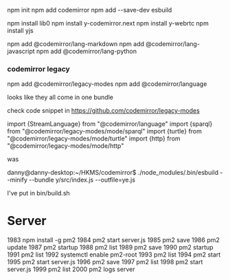 npm init
npm add codemirror
npm add --save-dev esbuild

npm install lib0
npm install y-codemirror.next
npm install y-webrtc
npm install yjs

npm add @codemirror/lang-markdown
npm add @codemirror/lang-javascript
npm add @codemirror/lang-python

### codemirror legacy 

npm add @codemirror/legacy-modes
npm add @codemirror/language

looks like they all come in one bundle

check code snippet in https://github.com/codemirror/legacy-modes

import {StreamLanguage} from "@codemirror/language"
import {sparql} from "@codemirror/legacy-modes/mode/sparql"
import {turtle} from "@codemirror/legacy-modes/mode/turtle"
import {http} from "@codemirror/legacy-modes/mode/http"

was

danny@danny-desktop:~/HKMS/codemirror$ ./node_modules/.bin/esbuild --minify --bundle y/src/index.js --outfile=ye.js

I've put in bin/build.sh

# Server

 1983  npm install -g pm2
 1984  pm2 start server.js
 1985  pm2 save
 1986  pm2 update
 1987  pm2 startup
 1988  pm2 list
 1989  pm2 save
 1990  pm2 startup
 1991  pm2 list
 1992  systemctl enable pm2-root
 1993  pm2 list
 1994  pm2 start
 1995  pm2 start server.js
 1996  pm2 save
 1997  pm2 list
 1998  pm2 start server.js
 1999  pm2 list
 2000  pm2 logs server




